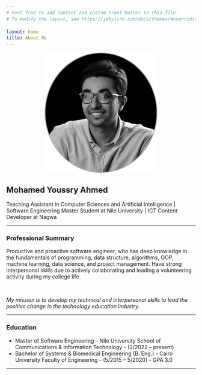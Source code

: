 ```yaml
---
# Feel free to add content and custom Front Matter to this file.
# To modify the layout, see https://jekyllrb.com/docs/themes/#overriding-theme-defaults

layout: home
title: About Me
---
```


<p align="center"><img src="./roundedPhoto.png" alt="avatar" width="300"></p>

## Mohamed Youssry Ahmed
Teaching Assistant in Computer Sciences and Artificial Intelligence | Software Engineering Master Student at Nile University | ICT Content Developer at Nagwa

---
### **Professional Summary**
Productive and proactive software engineer, who has deep knowledge in the fundamentals of programming, data structure, algorithms, OOP, machine learning, data science, and project management. Have strong interpersonal skills due to actively collaborating and leading a volunteering activity during my college life.

&nbsp;

*My mission is to develop my technical and interpersonal skills to lead the positive change in the technology education industry.*

--- 
### **Education**

- Master of Software Engineering – Nile University School of Communications & Information Technology - (2/2022 – present)
- Bachelor of Systems & Biomedical Engineering (B. Eng.)  - Cairo University Faculty of Engineering - (5/2015 – 5/2020) - GPA 3.0

---
